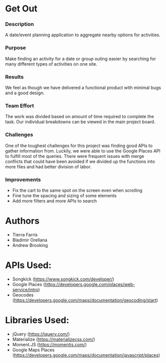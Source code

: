 # Get Out
  
### Description
A date/event planning application to aggregate nearby options for activities.
  
### Purpose
Make finding an activity for a date or group outing easier by searching for many different types of activities on one site.
  
### Results
We feel as though we have delivered a functional product with minimal bugs and a good design.
  
### Team Effort
The work was divided based on amount of time required to complete the task. Our individual breakdowns can be viewed in the main project board.
  
### Challenges
One of the toughest challenges for this project was finding good APIs to gather information from. Luckily, we were able to use the Google Places API to fulfill most of the queries. There were frequent issues with merge conflicts that could have been avoided if we divided up the functions into more files and had better division of labor.
  
### Improvements
  * Fix the cart to the same spot on the screen even when scrolling
  * Fine tune the spacing and sizing of some elements
  * Add more filters and more APIs to search
  
# Authors
* Tierra Farris
* Bladimir Orellana
* Andrew Brooking

# APIs Used:
* Songkick (https://www.songkick.com/developer/)
* Google Places (https://developers.google.com/places/web-service/intro)
* Geocodes (https://developers.google.com/maps/documentation/geocoding/start)

# Libraries Used:
* jQuery (https://jquery.com/)
* Materialize (https://materializecss.com/)
* Moment.JS (https://momentjs.com/)
* Google Maps Places (https://developers.google.com/maps/documentation/javascript/places)
